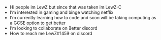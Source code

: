 - Hi people im LewZ but since that was taken im LewZ-C 
- I’m interested in gaming and binge watching netflix
- I’m currently learning how to code and soon will be taking computing as a GCSE option to get better
- I’m looking to collaborate on Better discord
- How to reach me LewZ#1459 on discord

<!---
LewZ-C/LewZ-C is a ✨ special ✨ repository because its `README.md` (this file) appears on your GitHub profile.
You can click the Preview link to take a look at your changes.
--->

